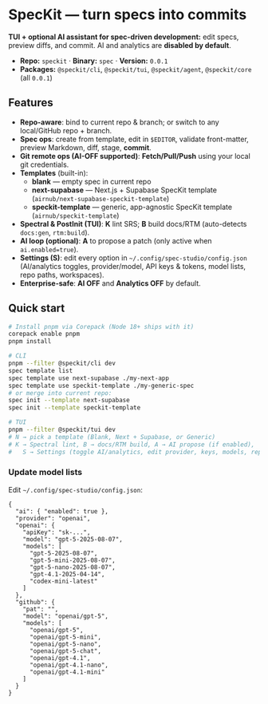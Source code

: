 # SpecKit — turn specs into commits

**TUI + optional AI assistant for spec-driven development:** edit specs, preview diffs, and commit. AI and analytics are **disabled by default**.

- **Repo:** `speckit`  ·  **Binary:** `spec`  ·  **Version:** `0.0.1`
- **Packages:** `@speckit/cli`, `@speckit/tui`, `@speckit/agent`, `@speckit/core` (all `0.0.1`)

## Features
- **Repo-aware**: bind to current repo & branch; or switch to any local/GitHub repo + branch.
- **Spec ops**: create from template, edit in `$EDITOR`, validate front-matter, preview Markdown, diff, stage, **commit**.
- **Git remote ops (AI-OFF supported)**: **Fetch/Pull/Push** using your local git credentials.
- **Templates** (built-in):
  - **blank** — empty spec in current repo
  - **next-supabase** — Next.js + Supabase SpecKit template (`airnub/next-supabase-speckit-template`)
  - **speckit-template** — generic, app-agnostic SpecKit template (`airnub/speckit-template`)
- **Spectral & PostInit (TUI)**: **K** lint SRS; **B** build docs/RTM (auto-detects `docs:gen`, `rtm:build`).
- **AI loop (optional)**: **A** to propose a patch (only active when `ai.enabled=true`).
- **Settings (S)**: edit every option in `~/.config/spec-studio/config.json` (AI/analytics toggles, provider/model, API keys & tokens, model lists, repo paths, workspaces).
- **Enterprise-safe**: **AI OFF** and **Analytics OFF** by default.

## Quick start
```bash
# Install pnpm via Corepack (Node 18+ ships with it)
corepack enable pnpm
pnpm install

# CLI
pnpm --filter @speckit/cli dev
spec template list
spec template use next-supabase ./my-next-app
spec template use speckit-template ./my-generic-spec
# or merge into current repo:
spec init --template next-supabase
spec init --template speckit-template

# TUI
pnpm --filter @speckit/tui dev
# N → pick a template (Blank, Next + Supabase, or Generic)
# K → Spectral lint, B → docs/RTM build, A → AI propose (if enabled),
#   S → Settings (toggle AI/analytics, edit provider, keys, models, repo paths)
```

### Update model lists
Edit `~/.config/spec-studio/config.json`:
```jsonc
{
  "ai": { "enabled": true },
  "provider": "openai",
  "openai": {
    "apiKey": "sk-...",
    "model": "gpt-5-2025-08-07",
    "models": [
      "gpt-5-2025-08-07",
      "gpt-5-mini-2025-08-07",
      "gpt-5-nano-2025-08-07",
      "gpt-4.1-2025-04-14",
      "codex-mini-latest"
    ]
  },
  "github": {
    "pat": "",
    "model": "openai/gpt-5",
    "models": [
      "openai/gpt-5",
      "openai/gpt-5-mini",
      "openai/gpt-5-nano",
      "openai/gpt-5-chat",
      "openai/gpt-4.1",
      "openai/gpt-4.1-nano",
      "openai/gpt-4.1-mini"
    ]
  }
}
```
